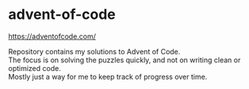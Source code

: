 # advent-of-code
https://adventofcode.com/

Repository contains my solutions to Advent of Code. </br>
The focus is on solving the puzzles quickly, and not on writing clean or optimized code. </br>
Mostly just a way for me to keep track of progress over time.
